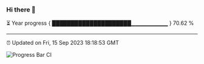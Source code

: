 ### Hi there 👋

⏳ Year progress { █████████████████████▁▁▁▁▁▁▁▁▁ } 70.62 %

---

⏰ Updated on Fri, 15 Sep 2023 18:18:53 GMT

![Progress Bar CI](https://github.com/liununu/liununu/workflows/Progress%20Bar%20CI/badge.svg)
